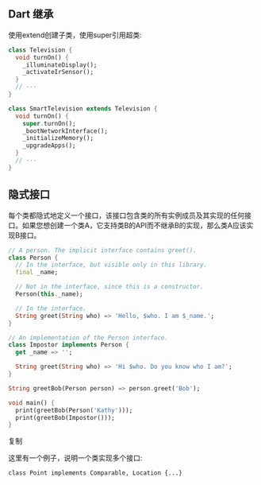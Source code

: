 ## Dart 继承

使用extend创建子类，使用super引用超类:

```dart
class Television {
  void turnOn() {
    _illuminateDisplay();
    _activateIrSensor();
  }
  // ···
}

class SmartTelevision extends Television {
  void turnOn() {
    super.turnOn();
    _bootNetworkInterface();
    _initializeMemory();
    _upgradeApps();
  }
  // ···
}
```

## 隐式接口

每个类都隐式地定义一个接口，该接口包含类的所有实例成员及其实现的任何接口。如果您想创建一个类A，它支持类B的API而不继承B的实现，那么类A应该实现B接口。

```dart
// A person. The implicit interface contains greet().
class Person {
  // In the interface, but visible only in this library.
  final _name;

  // Not in the interface, since this is a constructor.
  Person(this._name);

  // In the interface.
  String greet(String who) => 'Hello, $who. I am $_name.';
}

// An implementation of the Person interface.
class Impostor implements Person {
  get _name => '';

  String greet(String who) => 'Hi $who. Do you know who I am?';
}

String greetBob(Person person) => person.greet('Bob');

void main() {
  print(greetBob(Person('Kathy')));
  print(greetBob(Impostor()));
}
```

复制

这里有一个例子，说明一个类实现多个接口:

```
class Point implements Comparable, Location {...}
```